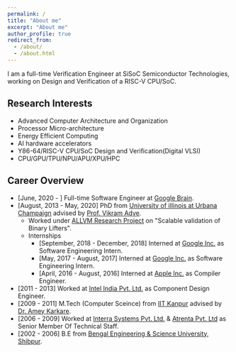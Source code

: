 ```yaml
---
permalink: /
title: "About me"
excerpt: "About me"
author_profile: true
redirect_from: 
  - /about/
  - /about.html
---
```


I am a full-time Verification Engineer at SiSoC Semiconductor Technologies, working on Design and Verification of a RISC-V CPU/SoC.

Research Interests
------------------
 - Advanced Computer Architecture and Organization
 - Processor Micro-architecture
 - Energy Efficient Computing
 - AI hardware accelerators
 - Y86-64/RISC-V CPU/SoC Design and Verification(Digital VLSI)
 - CPU/GPU/TPU/NPU/APU/XPU/HPC

Career Overview
---------------
 - [June, 2020 - ] Full-time Software Engineer at [Google Brain](https://research.google/teams/brain/).
 - [August, 2013 - May, 2020] PhD from [University of illinois at Urbana Champaign](http://illinois.edu/) advised by [Prof. Vikram Adve](http://vikram.cs.illinois.edu/).
      - Worked under [ALLVM Research Project](https://publish.illinois.edu/allvm-project/) on "Scalable validation of Binary Lifters".
      - Internships
         - [September, 2018 - December, 2018] Interned at [Google Inc.](https://www.google.com/intl/en/about/) as Software Engineering Intern.
         - [May, 2017 - August, 2017] Interned at [Google Inc.](https://www.google.com/intl/en/about/) as Software Engineering Intern.
         - [April, 2016 - August, 2016] Interned at [Apple Inc.](http://www.apple.com) as Compiler Engineer.
 - [2011 - 2013] Worked at [Intel India Pvt. Ltd.](http://www.intel.com/content/www/us/en/jobs/locations/india/sites/india-development-center.html) as Component Design Engineer.
 - [2009 - 2011] M.Tech (Computer Sceince) from [IIT Kanpur](http://www.iitk.ac.in/) advised by [Dr. Amey Karkare](http://www.cse.iitk.ac.in/users/karkare).
 - [2006 - 2009] Worked at [Interra Systems Pvt. Ltd.](http://www.interrasystems.com/) & [Atrenta Pvt. Ltd](http://www.atrenta.com/) as Senior Member Of Technical Staff.
 - [2002 - 2006] B.E from [Bengal Engineering & Science University, Shibpur](http://www.becs.ac.in/).
